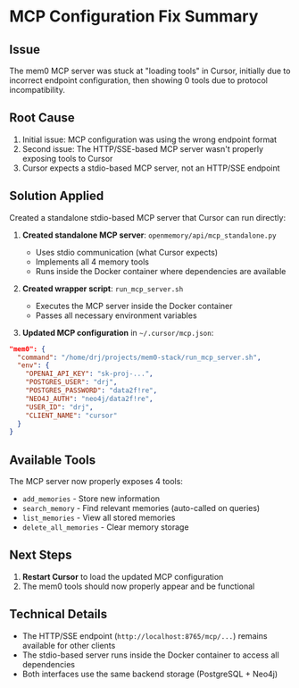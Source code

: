 # MCP Configuration Fix Summary

## Issue
The mem0 MCP server was stuck at "loading tools" in Cursor, initially due to incorrect endpoint configuration, then showing 0 tools due to protocol incompatibility.

## Root Cause
1. Initial issue: MCP configuration was using the wrong endpoint format
2. Second issue: The HTTP/SSE-based MCP server wasn't properly exposing tools to Cursor
3. Cursor expects a stdio-based MCP server, not an HTTP/SSE endpoint

## Solution Applied
Created a standalone stdio-based MCP server that Cursor can run directly:

1. **Created standalone MCP server**: `openmemory/api/mcp_standalone.py`
   - Uses stdio communication (what Cursor expects)
   - Implements all 4 memory tools
   - Runs inside the Docker container where dependencies are available

2. **Created wrapper script**: `run_mcp_server.sh`
   - Executes the MCP server inside the Docker container
   - Passes all necessary environment variables

3. **Updated MCP configuration** in `~/.cursor/mcp.json`:
```json
"mem0": {
  "command": "/home/drj/projects/mem0-stack/run_mcp_server.sh",
  "env": {
    "OPENAI_API_KEY": "sk-proj-...",
    "POSTGRES_USER": "drj",
    "POSTGRES_PASSWORD": "data2f!re",
    "NEO4J_AUTH": "neo4j/data2f!re",
    "USER_ID": "drj",
    "CLIENT_NAME": "cursor"
  }
}
```

## Available Tools
The MCP server now properly exposes 4 tools:
- `add_memories` - Store new information
- `search_memory` - Find relevant memories (auto-called on queries)
- `list_memories` - View all stored memories
- `delete_all_memories` - Clear memory storage

## Next Steps
1. **Restart Cursor** to load the updated MCP configuration
2. The mem0 tools should now properly appear and be functional

## Technical Details
- The HTTP/SSE endpoint (`http://localhost:8765/mcp/...`) remains available for other clients
- The stdio-based server runs inside the Docker container to access all dependencies
- Both interfaces use the same backend storage (PostgreSQL + Neo4j)
